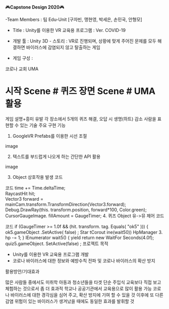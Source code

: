 🎮**Capstone Design 2020**🎮

-Team Members : 팀 Edu-Unit [구자빈, 맹현영, 박세은, 손민국, 안형모]

- Title : Unity를 이용한 VR 교육용 프로그램 : Ver. COVID-19

- 개발 툴 : Unity 3D - 스토리 : VR로 진행되며, 상황에 맞게 주어진 문제를 모두 해결하면 바이러스에 감염되지 않고 탈출하는 게임

- 게임 구성 :

코로나	교회	UMA
# 시작 Scene	# 퀴즈 장면 Scene	# UMA 활용
게임 설명+흥미 유발	각 장소에서 5개의 퀴즈 해결,
오답 시 생명(하트) 감소	사람을 표현할 수 있는 기술
주요 구현 기능

1. GoogleVR Prefabs를 이용한 시선 조절

  image

2. 텍스트를 부드럽게 나오게 하는 간단한 API 활용

  image

3. Object 상호작용 발생 코드

코드
time += Time.deltaTime;           
RaycastHit hit;               
Vector3 forward = mainCam.transform.TransformDirection(Vector3.forward);              
Debug.DrawRay(this. transform.position, forward*100, Color.green);              
CursorGaugeImage. fillAmount = GaugeTimer;
4. 퀴즈 Object 유->뮤 제어 코드

코드
if (GaugeTimer >= 1.0f && (hit. transform. tag. Equals( "ok5" )))
{
ok5.gameObject .SetActive( false) ;
Star tCorout ine(wait50))
HpManager 3. hp -= 1;
}
lEnumerator wait5()
{
yield return new WaitFor Seconds(4.0f); quiz5.gameObject. SetActive(false) ;
프로젝트 목적

- Unity를 이용한 VR 교육용 프로그램 개발
- 코로나 바이러스에 대한 정보와 예방수칙 전파 및 코로나 바이러스의 확산 방지

활용방안/기대효과

많은 사람들 중에서도 미취학 아동과 청소년들을 타겟
단순 주입식 교육보다 직접 보고 체험하는 것으로서 좀 더 효과적
학교나 공공기관에서 교육용으로 많이 활용 가능
코로나 바이러스에 대한 경각심을 심어 주고, 확산 방지에 기여 할 수 있을 것
이후에 또 다른 감염 위험이 있는 바이러스가 생겨났을 때에도 동일한 효과를 발휘할 것
